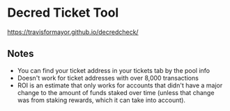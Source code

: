 # Decred Ticket Tool

<https://travisformayor.github.io/decredcheck/>

## Notes

- You can find your ticket address in your tickets tab by the pool info
- Doesn't work for ticket addresses with over 8,000 transactions
- ROI is an estimate that only works for accounts that didn't have a major change to the amount of funds staked over time (unless that change was from staking rewards, which it can take into account).
